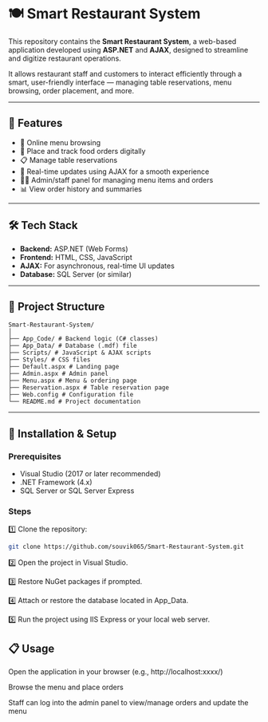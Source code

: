 
# 🍽️ Smart Restaurant System

This repository contains the **Smart Restaurant System**, a web-based application developed using **ASP.NET** and **AJAX**, designed to streamline and digitize restaurant operations.

It allows restaurant staff and customers to interact efficiently through a smart, user-friendly interface — managing table reservations, menu browsing, order placement, and more.

---

## 🚀 Features

- 📝 Online menu browsing
- 🍔 Place and track food orders digitally
- 📋 Manage table reservations
- 🔄 Real-time updates using AJAX for a smooth experience
- 👨‍🍳 Admin/staff panel for managing menu items and orders
- 📊 View order history and summaries

---

## 🛠️ Tech Stack

- **Backend:** ASP.NET (Web Forms)
- **Frontend:** HTML, CSS, JavaScript
- **AJAX:** For asynchronous, real-time UI updates
- **Database:** SQL Server (or similar)

---

## 📂 Project Structure

```
Smart-Restaurant-System/
│
├── App_Code/ # Backend logic (C# classes)
├── App_Data/ # Database (.mdf) file
├── Scripts/ # JavaScript & AJAX scripts
├── Styles/ # CSS files
├── Default.aspx # Landing page
├── Admin.aspx # Admin panel
├── Menu.aspx # Menu & ordering page
├── Reservation.aspx # Table reservation page
├── Web.config # Configuration file
└── README.md # Project documentation

```


---

## 🔧 Installation & Setup

### Prerequisites
- Visual Studio (2017 or later recommended)
- .NET Framework (4.x)
- SQL Server or SQL Server Express

### Steps
1️⃣ Clone the repository:
```bash
git clone https://github.com/souvik065/Smart-Restaurant-System.git
```

2️⃣ Open the project in Visual Studio.

3️⃣ Restore NuGet packages if prompted.

4️⃣ Attach or restore the database located in App_Data.

5️⃣ Run the project using IIS Express or your local web server.


## 📋 Usage
Open the application in your browser (e.g., http://localhost:xxxx/)

Browse the menu and place orders

Staff can log into the admin panel to view/manage orders and update the menu

